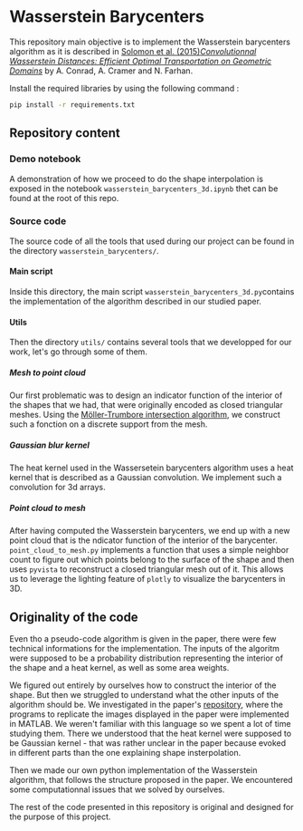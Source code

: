 # Wasserstein Barycenters

This repository main objective is to implement the Wasserstein barycenters algorithm as it is described in [Solomon et al. (2015)_Convolutionnal Wasserstein Distances: Efficient Optimal Transportation on Geometric Domains_](https://hal.science/hal-01188953) by A. Conrad, A. Cramer and N. Farhan.

Install the required libraries by using the following command :

```cmd
pip install -r requirements.txt
```

## Repository content

### Demo notebook

A demonstration of how we proceed to do the shape interpolation is exposed in the notebook `wasserstein_barycenters_3d.ipynb` thet can be found at the root of this repo.

### Source code

The source code of all the tools that used during our project can be found in the directory `wasserstein_barycenters/`.

#### Main script

Inside this directory, the main script `wasserstein_barycenters_3d.py`contains the implementation of the algorithm described in our studied paper.

#### Utils

Then the directory `utils/` contains several tools that we developped for our work, let's go through some of them.

##### Mesh to point cloud

Our first problematic was to design an indicator function of the interior of the shapes that we had, that were originally encoded as closed triangular meshes. Using the [Möller-Trumbore intersection algorithm](https://en.wikipedia.org/wiki/M%C3%B6ller%E2%80%93Trumbore_intersection_algorithm), we construct such a fonction on a discrete support from the mesh.

##### Gaussian blur kernel

The heat kernel used in the Wassersetein barycenters algorithm uses a heat kernel that is described as a Gaussian convolution. We implement such a convolution for 3d arrays.

##### Point cloud to mesh

After having computed the Wasserstein barycenters, we end up with a new point cloud that is the ndicator function of the interior of the barycenter. `point_cloud_to_mesh.py` implements a function that uses a simple neighbor count to figure out which points belong to the surface of the shape and then uses `pyvista` to reconstruct a closed triangular mesh out of it. This allows us to leverage the lighting feature of `plotly` to visualize the barycenters in 3D.

## Originality of the code

Even tho a pseudo-code algorithm is given in the paper, there were few technical informations for the implementation. The inputs of the algoritm were supposed to be a probability distribution representing the interior of the shape and a heat kernel, as well as some area weights.

We figured out entirely by ourselves how to construct the interior of the shape. But then we struggled to understand what the other inputs of the algorithm should be. We investigated in the paper's [repository](https://github.com/gpeyre/2015-SIGGRAPH-convolutional-ot), where the programs to replicate the images displayed in the paper were implemented in MATLAB. We weren't familiar with this language so we spent a lot of time studying them. There we understood that the heat kernel were supposed to be Gaussian kernel - that was rather unclear in the paper because evoked in different parts than the one explaining shape insterpolation.

Then we made our own python implementation of the Wasserstein algorithm, that follows the structure proposed in the paper. We encountered some computationnal issues that we solved by ourselves.

The rest of the code presented in this repository is original and designed for the purpose of this project.
